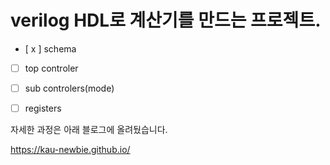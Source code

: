 # verilog HDL로 계산기를 만드는 프로젝트.

- [ x ] schema
- [ ] top controler
- [ ] sub controlers(mode)
- [ ] registers


자세한 과정은 아래 블로그에 올려뒀습니다.

https://kau-newbie.github.io/
